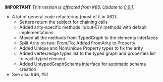 **IMPORTANT** *This version is affected from #86. Update to [0.9.1](https://github.com/bio4j/angulillos/releases/tag/v0.9.0).*

* A lot of general code refactoring (most of it in #62):
    - Setters return the subject for chaining calls
    - Added arity-specific methods in/out-E/V methods with default implementations
    - Moved all the methods from TypedGraph to the elements interfaces
    - Split Arity on two: From/To; Added FromArity to Property
    - Added Unique and NonUnique Property types to fix the arity
    - Added vertex/edge types list to the typed graph and properties list to each typed element
    - Added UntypedGraphSchema interface for automatic schema creation
* See also #46, #51
